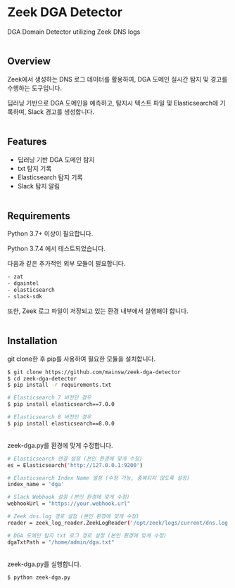 # Zeek DGA Detector
DGA Domain Detector utilizing Zeek DNS logs
<br/><br/>

## Overview
Zeek에서 생성하는 DNS 로그 데이터를 활용하여, DGA 도메인 실시간 탐지 및 경고를 수행하는 도구입니다.

딥러닝 기반으로 DGA 도메인을 예측하고, 탐지시 텍스트 파일 및 Elasticsearch에 기록하며, Slack 경고를 생성합니다.
<br/><br/>

## Features
- 딥러닝 기반 DGA 도메인 탐지
- txt 탐지 기록
- Elasticsearch 탐지 기록
- Slack 탐지 알림
<br/><br/>

## Requirements
Python 3.7+ 이상이 필요합니다.

Python 3.7.4 에서 테스트되었습니다.

다음과 같은 추가적인 외부 모듈이 필요합니다.
```sh
- zat
- dgaintel
- elasticsearch
- slack-sdk
```

또한, Zeek 로그 파일이 저장되고 있는 환경 내부에서 실행해야 합니다.
<br/><br/>

## Installation
git clone한 후 pip를 사용하여 필요한 모듈을 설치합니다.
```sh
$ git clone https://github.com/mainsw/zeek-dga-detector
$ cd zeek-dga-detector
$ pip install -r requirements.txt

# Elasticsearch 7 버전인 경우
$ pip install elasticsearch==7.0.0

# Elasticsearch 8 버전인 경우
$ pip install elasticsearch==8.0.0
```

<br/>zeek-dga.py를 환경에 맞게 수정합니다.
```sh
# Elasticsearch 연결 설정 (본인 환경에 맞게 수정)
es = Elasticsearch('http://127.0.0.1:9200')

# Elasticsearch Index Name 설정 (수정 가능, 중복되지 않도록 설정)
index_name = 'dga'

# Slack Webhook 설정 (본인 환경에 맞게 수정)
webhookUrl = "https://your.webhook.url"

# Zeek dns.log 경로 설정 (본인 환경에 맞게 수정)
reader = zeek_log_reader.ZeekLogReader('/opt/zeek/logs/current/dns.log', tail=True)

# DGA 도메인 탐지 txt 로그 경로 설정 (본인 환경에 맞게 수정)
dgaTxtPath = "/home/admin/dga.txt"
```

<br/>zeek-dga.py를 실행합니다.
```sh
$ python zeek-dga.py
```
